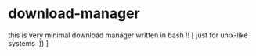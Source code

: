 # download-manager
this is very minimal download manager written in bash !! [ just for unix-like systems :)) ]
